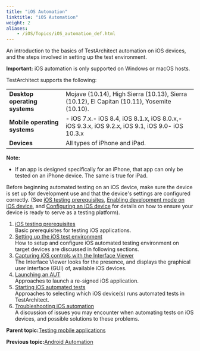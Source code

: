 ```yaml
--- 
title: "iOS Automation"
linktitle: "iOS Automation"
weight: 2
aliases: 
    - /iOS/Topics/iOS_automation_def.html
---
```


An introduction to the basics of TestArchitect automation on iOS devices, and the steps involved in setting up the test environment.

**Important:** iOS automation is only supported on Windows or macOS hosts.

TestArchitect supports the following:

|||
|------|------|
|**Desktop operating systems**|Mojave \(10.14\), High Sierra \(10.13\), Sierra \(10.12\), El Capitan \(10.11\), Yosemite \(10.10\).|
|**Mobile operating systems**|-   iOS 7.x.-   iOS 8.4, iOS 8.1.x, iOS 8.0.x,-   iOS 9.3.x, iOS 9.2.x, iOS 9.1, iOS 9.0-   iOS 10.3.x|
|**Devices**|All types of iPhone and iPad.|

**Note:**

-   If an app is designed specifically for an iPhone, that app can only be tested on an iPhone device. The same is true for iPad.

Before beginning automated testing on an iOS device, make sure the device is set up for development use and that the device's settings are configured correctly. \(See [iOS testing prerequisites](iOS_prerequisite.html), [Enabling development mode on iOS device](iOS_prerequisite_enable_development_mode.html), and [Configuring an iOS device](iOS_setting_up_installation_target_devices.html) for details on how to ensure your device is ready to serve as a testing platform\).

1.  [iOS testing prerequisites](/iOS/Topics/iOS_prerequisite.html)  
Basic prerequisites for testing iOS applications.
2.  [Setting up the iOS test environment](/iOS/Topics/iOS_setting_up_the_test_enviroment.html)  
How to setup and configure iOS automated testing environment on target devices are discussed in following sections.
3.  [Capturing iOS controls with the Interface Viewer](/iOS/Topics/iOS_capturing_interface.html)  
The Interface Viewer looks for the presence, and displays the graphical user interface \(GUI\) of, available iOS devices.
4.  [Launching an AUT](/iOS/Topics/iOS_launching_an_AUT.html)  
 Approaches to launch a re-signed iOS application.
5.  [Starting iOS automated tests](/iOS/Topics/iOS_automated_tests_execution.html)  
Approaches to selecting which iOS device\(s\) runs automated tests in TestArchitect.
6.  [Troubleshooting iOS automation](/iOS/Topics/iOS_troubleshooting.html)  
A discussion of issues you may encounter when automating tests on iOS devices, and possible solutions to these problems.

**Parent topic:**[Testing mobile applications](/TA_Automation/Topics/Mobile_automation.html)

**Previous topic:**[Android Automation](/Android/Topics/Android_Automation_begin.html)

